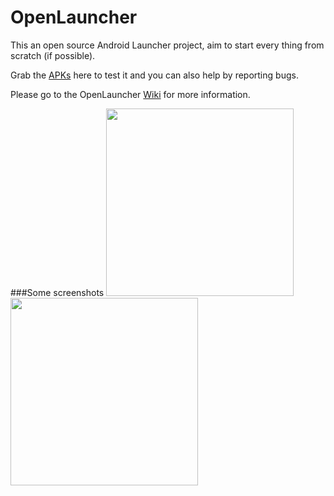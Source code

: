 # OpenLauncher

This an open source Android Launcher project, aim to start every thing from scratch (if possible).

Grab the [APKs](https://drive.google.com/folderview?id=0Bzv4cvBCpP9SMjdlREprdU13U1k&usp=sharing) here to test it and you can also help by reporting bugs.

Please go to the OpenLauncher [Wiki](https://github.com/Benny-Kok/OpenLauncher/wiki) for more information.

###Some screenshots
<img src="https://github.com/Benny-Kok/OpenLauncher/blob/master/DisplayPictures/Screenshot_2016-08-03-20-57-15.png" width="300">
<img src="https://github.com/Benny-Kok/OpenLauncher/blob/master/DisplayPictures/Screenshot_2016-08-03-20-57-26.png" width="300">


